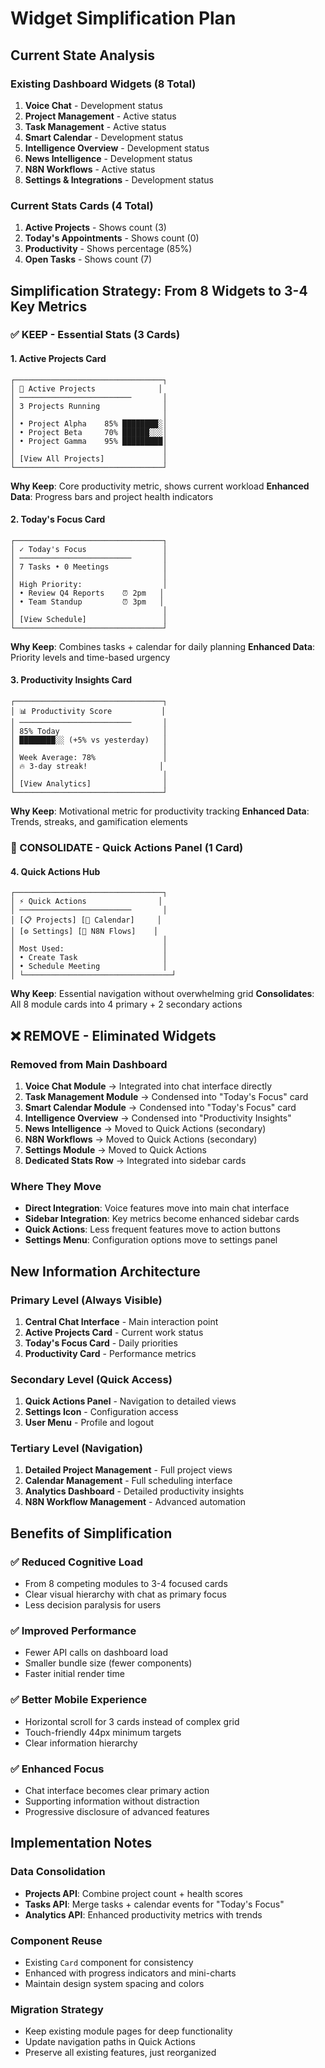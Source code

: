 # Widget Simplification Plan

## Current State Analysis

### Existing Dashboard Widgets (8 Total)
1. **Voice Chat** - Development status
2. **Project Management** - Active status  
3. **Task Management** - Active status
4. **Smart Calendar** - Development status
5. **Intelligence Overview** - Development status
6. **News Intelligence** - Development status
7. **N8N Workflows** - Active status
8. **Settings & Integrations** - Development status

### Current Stats Cards (4 Total)
1. **Active Projects** - Shows count (3)
2. **Today's Appointments** - Shows count (0)
3. **Productivity** - Shows percentage (85%)
4. **Open Tasks** - Shows count (7)

## Simplification Strategy: From 8 Widgets to 3-4 Key Metrics

### ✅ KEEP - Essential Stats (3 Cards)

#### 1. Active Projects Card
```
┌─────────────────────────────────┐
│ 🧠 Active Projects              │
│ ─────────────────────────       │
│ 3 Projects Running              │
│                                 │
│ • Project Alpha    85% ████████░│
│ • Project Beta     70% ██████░░░│
│ • Project Gamma    95% █████████│
│                                 │
│ [View All Projects]             │
└─────────────────────────────────┘
```
**Why Keep**: Core productivity metric, shows current workload
**Enhanced Data**: Progress bars and project health indicators

#### 2. Today's Focus Card
```
┌─────────────────────────────────┐
│ ✓ Today's Focus                 │
│ ─────────────────────────       │
│ 7 Tasks • 0 Meetings            │
│                                 │
│ High Priority:                  │
│ • Review Q4 Reports    ⏰ 2pm   │
│ • Team Standup         ⏰ 3pm   │
│                                 │
│ [View Schedule]                 │
└─────────────────────────────────┘
```
**Why Keep**: Combines tasks + calendar for daily planning
**Enhanced Data**: Priority levels and time-based urgency

#### 3. Productivity Insights Card
```
┌─────────────────────────────────┐
│ 📊 Productivity Score           │
│ ─────────────────────────       │
│ 85% Today                       │
│ ████████░░ (+5% vs yesterday)   │
│                                 │
│ Week Average: 78%               │
│ 🔥 3-day streak!                │
│                                 │
│ [View Analytics]                │
└─────────────────────────────────┘
```
**Why Keep**: Motivational metric for productivity tracking
**Enhanced Data**: Trends, streaks, and gamification elements

### 🔄 CONSOLIDATE - Quick Actions Panel (1 Card)

#### 4. Quick Actions Hub
```
┌─────────────────────────────────┐
│ ⚡ Quick Actions                │
│ ─────────────────────────       │
│ [📋 Projects] [📅 Calendar]     │
│ [⚙️ Settings] [🔄 N8N Flows]    │
│                                 │
│ Most Used:                      │
│ • Create Task                   │
│ • Schedule Meeting              │
│ └─────────────────────────────────┘
```
**Why Keep**: Essential navigation without overwhelming grid
**Consolidates**: All 8 module cards into 4 primary + 2 secondary actions

## ❌ REMOVE - Eliminated Widgets

### Removed from Main Dashboard
1. **Voice Chat Module** → Integrated into chat interface directly
2. **Task Management Module** → Condensed into "Today's Focus" card
3. **Smart Calendar Module** → Condensed into "Today's Focus" card  
4. **Intelligence Overview** → Condensed into "Productivity Insights"
5. **News Intelligence** → Moved to Quick Actions (secondary)
6. **N8N Workflows** → Moved to Quick Actions (secondary)
7. **Settings Module** → Moved to Quick Actions
8. **Dedicated Stats Row** → Integrated into sidebar cards

### Where They Move
- **Direct Integration**: Voice features move into main chat interface
- **Sidebar Integration**: Key metrics become enhanced sidebar cards
- **Quick Actions**: Less frequent features move to action buttons
- **Settings Menu**: Configuration options move to settings panel

## New Information Architecture

### Primary Level (Always Visible)
1. **Central Chat Interface** - Main interaction point
2. **Active Projects Card** - Current work status
3. **Today's Focus Card** - Daily priorities
4. **Productivity Card** - Performance metrics

### Secondary Level (Quick Access)
1. **Quick Actions Panel** - Navigation to detailed views
2. **Settings Icon** - Configuration access
3. **User Menu** - Profile and logout

### Tertiary Level (Navigation)
1. **Detailed Project Management** - Full project views
2. **Calendar Management** - Full scheduling interface
3. **Analytics Dashboard** - Detailed productivity insights
4. **N8N Workflow Management** - Advanced automation

## Benefits of Simplification

### ✅ Reduced Cognitive Load
- From 8 competing modules to 3-4 focused cards
- Clear visual hierarchy with chat as primary focus
- Less decision paralysis for users

### ✅ Improved Performance
- Fewer API calls on dashboard load
- Smaller bundle size (fewer components)
- Faster initial render time

### ✅ Better Mobile Experience
- Horizontal scroll for 3 cards instead of complex grid
- Touch-friendly 44px minimum targets
- Clear information hierarchy

### ✅ Enhanced Focus
- Chat interface becomes clear primary action
- Supporting information without distraction
- Progressive disclosure of advanced features

## Implementation Notes

### Data Consolidation
- **Projects API**: Combine project count + health scores
- **Tasks API**: Merge tasks + calendar events for "Today's Focus"  
- **Analytics API**: Enhanced productivity metrics with trends

### Component Reuse
- Existing `Card` component for consistency
- Enhanced with progress indicators and mini-charts
- Maintain design system spacing and colors

### Migration Strategy
- Keep existing module pages for deep functionality
- Update navigation paths in Quick Actions
- Preserve all existing features, just reorganized